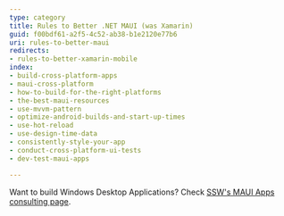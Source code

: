 ```yaml
---
type: category
title: Rules to Better .NET MAUI (was Xamarin)
guid: f00bdf61-a2f5-4c52-ab38-b1e2120e77b6
uri: rules-to-better-maui
redirects:
- rules-to-better-xamarin-mobile
index:
- build-cross-platform-apps
- maui-cross-platform
- how-to-build-for-the-right-platforms
- the-best-maui-resources
- use-mvvm-pattern
- optimize-android-builds-and-start-up-times
- use-hot-reload
- use-design-time-data
- consistently-style-your-app
- conduct-cross-platform-ui-tests
- dev-test-maui-apps

---
```


Want to build Windows Desktop Applications? Check [SSW's MAUI Apps consulting page](https://www.ssw.com.au/consulting/desktop-development).
